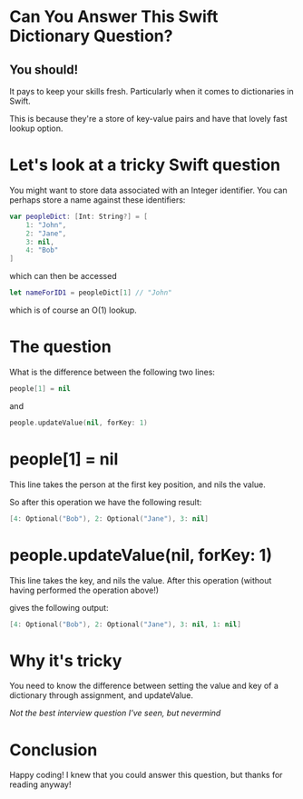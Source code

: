 # Can You Answer This Swift Dictionary Question?
## You should!

It pays to keep your skills fresh. Particularly when it comes to dictionaries in Swift.

This is because they're a store of key-value pairs and have that lovely fast lookup option.

# Let's look at a tricky Swift question

You might want to store data associated with an Integer identifier. You can perhaps store a name against these identifiers:

```swift
var peopleDict: [Int: String?] = [
    1: "John",
    2: "Jane",
    3: nil,
    4: "Bob"
]
```

which can then be accessed 

```swift
let nameForID1 = peopleDict[1] // "John"
```

which is of course an O(1) lookup.

# The question
What is the difference between the following two lines:

```swift
people[1] = nil
```

and

```swift
people.updateValue(nil, forKey: 1)
```

# people[1] = nil
This line takes the person at the first key position, and nils the value.

So after this operation we have the following result:

```swift
[4: Optional("Bob"), 2: Optional("Jane"), 3: nil]
```

# people.updateValue(nil, forKey: 1)
This line takes the key, and nils the value. After this operation (without having performed the operation above!)

gives the following output:

```swift
[4: Optional("Bob"), 2: Optional("Jane"), 3: nil, 1: nil]
```

# Why it's tricky
You need to know the difference between setting the value and key of a dictionary through assignment, and updateValue.

*Not the best interview question I've seen, but nevermind*

# Conclusion
Happy coding! I knew that you could answer this question, but thanks for reading anyway!
